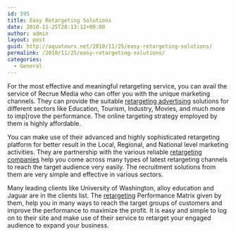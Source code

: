 ```yaml
---
id: 595
title: Easy Retargeting Solutions
date: 2010-11-25T20:13:12+00:00
author: admin
layout: post
guid: http://aquatours.net/2010/11/25/easy-retargeting-solutions/
permalink: /2010/11/25/easy-retargeting-solutions/
categories:
  - General
---
```

For the most effective and meaningful retargeting service, you can avail the service of Recrue Media who can offer you with the unique marketing channels. They can provide the suitable [retargeting advertising](http://www.recruemedia.com/) solutions for different sectors like Education, Tourism, Industry, Movies, and much more to imp[rove the performance. The online targeting strategy employed by them is highly affordable.

You can make use of their advanced and highly sophisticated retargeting platform for better result in the Local, Regional, and National level marketing activities. They are partnership with the various reliable [retargeting companies](http://www.recruemedia.com/) help you come across many types of latest retargeting channels to reach the target audience very easily. The recruitment solutions from them are very simple and effective in various sectors.

Many leading clients like University of Washington, alloy education and Jaguar are in the clients list. The [retargeting](http://www.recruemedia.com/) Performance Matrix given by them, help you in many ways to reach the target groups of customers and improve the performance to maximize the profit. It is easy and simple to log on to their site and make use of their service to retarget your engaged audience to expand your business.